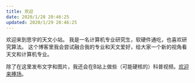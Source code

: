 ```yaml
---
title: 欢迎
date: 2020/1/28 20:46:25
updated: 2020/1/29 20:46:25
---
```


欢迎来到思宇的天文小站。
我是一名计算机专业研究生，软硬件通吃，也喜欢研究算法。
这个博客里我会尝试融合我的专业和天文爱好，给大家一个新的视角看天文和计算机专业。

除了在这里发布文字和图片，我还会在B站上做些（可能硬核的）科普视频。[欢迎来捧场](https://space.bilibili.com/11639241)。
